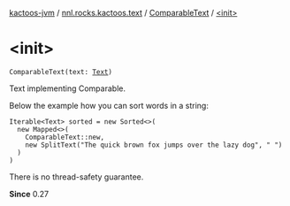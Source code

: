 [kactoos-jvm](../../index.md) / [nnl.rocks.kactoos.text](../index.md) / [ComparableText](index.md) / [&lt;init&gt;](.)

# &lt;init&gt;

`ComparableText(text: `[`Text`](../../nnl.rocks.kactoos/-text/index.md)`)`

Text implementing Comparable.

Below the example how you can sort words in a string:

```
Iterable<Text> sorted = new Sorted<>(
  new Mapped<>(
    ComparableText::new,
    new SplitText("The quick brown fox jumps over the lazy dog", " ")
  )
)
```

There is no thread-safety guarantee.

**Since**
0.27

